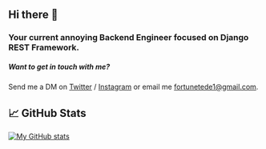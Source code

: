 ## Hi there 👋

### Your current annoying Backend Engineer focused on Django REST Framework.

##### Want to get in touch with me? 
Send me a DM on [Twitter](https://twitter.com/_tedefortune) / [Instagram](https://www.instagram.com/fortunetede/) or email me fortunetede1@gmail.com. 

## 📈 GitHub Stats 

[![My GitHub stats](https://github-readme-stats.vercel.app/api?username=fortunetede)](https://github.com/fortunetede)

